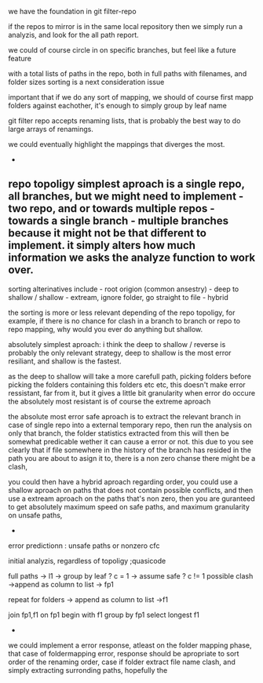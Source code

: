 
we have the foundation in git filter-repo

if the repos to mirror is in the same local repository then we simply run a analyzis, and look for the all path report.

we could of course circle in on specific branches, but feel like a future feature

with a total lists of paths in the repo, both in full paths with filenames, and folder sizes
sorting is a next consideration issue

important that if we do any sort of mapping, we should of course 
first mapp folders against eachother, it's enough to simply group by leaf name

git filter repo accepts renaming lists, that is probably the best way to do large arrays of renamings.

we could eventually highlight the mappings that diverges the most.

-
repo topoligy
 simplest aproach is a single repo, all branches,
 but we might need to implement
	- two repo, and or towards multiple repos
	- towards a single branch
	- multiple branches
because it might not be that different to implement.
it simply alters how much information we asks the analyze function to work over.
-
sorting alterinatives include 
	- root origion (common ansestry)
	- deep to shallow / shallow
	- extream, ignore folder, go straight to file
	- hybrid

the sorting is more or less relevant depending of the repo topoligy, 
for example, if there is no chance for clash in a branch to branch or repo to repo mapping, why would you ever do anything but shallow.


absolutely simplest aproach:
i think the deep to shallow / reverse is probably the only relevant strategy, deep to shallow is the most error resiliant, and shallow is the fastest.


as the deep to shallow will take a more carefull path, picking folders before picking the folders containing this folders etc etc, 
this doesn't make error ressistant, far from it, but it gives a little bit granularity when error do occure
the absolutely most resistant is of course the extreme aproach


the absolute most error safe aproach is to extract the relevant branch in case of single repo into a external temporary repo, then run the analysis on only that branch, the folder statistics extracted from this will then be somewhat predicable wether it can cause a error or not.
this due to you see clearly that if file somewhere in the history of the branch has resided in the path you are about to asign it to, there is a non zero chanse there might be a clash,

you could then have a hybrid aproach regarding order, you could use a shallow aproach on paths that does not contain possible conflicts, and then use a extream aproach on the paths that's non zero, then you are guranteed to get absolutely maximum speed on safe paths, and maximum granularity on unsafe paths, 

-
error predictionn : unsafe paths or nonzero cfc


initial analyzis, regardless of topoligy ;quasicode

full paths ->
 l1 ->
	group by leaf
		? c = 1 ->
			assume safe
		? c != 1
			possible clash
->append as column to list -> fp1

repeat for folders 
-> append as column to list ->f1

join fp1,f1
	on fp1 begin with f1
group by fp1 
	select longest f1




-

we could implement a error response, atleast on the folder mapping phase, that case of foldermapping error, 
response should be apropriate to sort order of the renaming order,
case if folder  extract file name clash, and simply extracting surronding paths, hopefully the  
